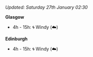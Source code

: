 *Updated: Saturday 27th January 02:30*

**Glasgow**

* 4h - 15h: :cyclone: Windy (:cloud:)

**Edinburgh**

* 4h - 15h: :cyclone: Windy (:cloud:)
